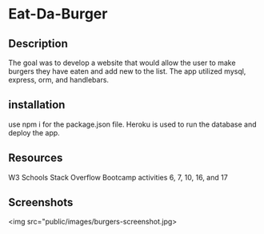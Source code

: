 # Eat-Da-Burger

## Description
The goal was to develop a website that would allow the user to make burgers they have eaten and add new to the list. The app utilized mysql, express, orm, and handlebars.

## installation 
use npm i for the package.json file. Heroku is used to run the database and deploy the app.

## Resources
W3 Schools
Stack Overflow
Bootcamp activities 6, 7, 10, 16, and 17

## Screenshots
<img src="public/images/burgers-screenshot.jpg>